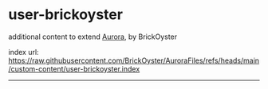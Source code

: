 # user-brickoyster
additional content to extend [Aurora](https://aurorabuilder.com/), by BrickOyster

index url: https://raw.githubusercontent.com/BrickOyster/AuroraFiles/refs/heads/main/custom-content/user-brickoyster.index

---